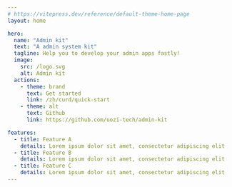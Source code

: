 ```yaml
---
# https://vitepress.dev/reference/default-theme-home-page
layout: home

hero:
  name: "Admin kit"
  text: "A admin system kit"
  tagline: Help you to develop your admin apps fastly!
  image:
    src: /logo.svg
    alt: Admin kit
  actions:
    - theme: brand
      text: Get started
      link: /zh/curd/quick-start
    - theme: alt
      text: Github
      link: https://github.com/uozi-tech/admin-kit

features:
  - title: Feature A
    details: Lorem ipsum dolor sit amet, consectetur adipiscing elit
  - title: Feature B
    details: Lorem ipsum dolor sit amet, consectetur adipiscing elit
  - title: Feature C
    details: Lorem ipsum dolor sit amet, consectetur adipiscing elit
---
```

